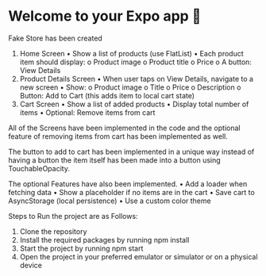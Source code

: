 # Welcome to your Expo app 👋

Fake Store has been created 

1. Home Screen
•	Show a list of products (use FlatList)
•	Each product item should display:
o	Product image
o	Product title
o	Price
o	A button: View Details
2. Product Details Screen
•	When user taps on View Details, navigate to a new screen
•	Show:
o	Product image
o	Title
o	Price
o	Description
o	Button: Add to Cart (this adds item to local cart state)
3. Cart Screen
•	Show a list of added products
•	Display total number of items
•	Optional: Remove items from cart

All of the Screens have been implemented in the code and the optional feature of removing items from cart has been implemented as well.

The button to add to cart has been implemented in a unique way instead of having a button the item itself has been made into a button using TouchableOpacity.

The optional Features have also been implemented.
•	Add a loader when fetching data
•	Show a placeholder if no items are in the cart
•	Save cart to AsyncStorage (local persistence)
•	Use a custom color theme

Steps to Run the project are as Follows: 
1. Clone the repository
2. Install the required packages by running npm install
3. Start the project by running npm start
4. Open the project in your preferred emulator or simulator or on a physical device


